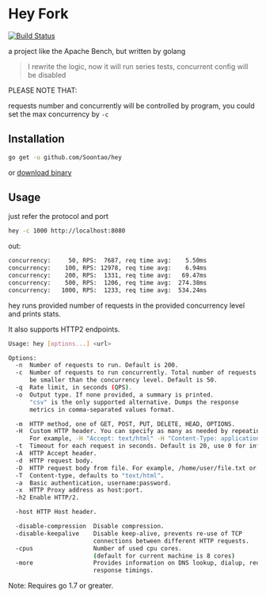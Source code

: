 # Hey Fork

[![Build Status](https://ci.fornever.org/job/hey/badge/icon)](https://ci.fornever.org/job/hey/)

a project like the Apache Bench, but written by golang

> I rewrite the logic, now it will run series tests, concurrent config will be disabled

PLEASE NOTE THAT: 

requests number and concurrently will be controlled by program, you could set the max concurrency by `-c`

## Installation

```bash
go get -u github.com/Soontao/hey
```

or [download binary](https://download.fornever.org/hey/latest/)

## Usage

just refer the protocol and port

```bash
hey -c 1000 http://localhost:8080
```

out:

```bash
concurrency:     50, RPS:  7687, req time avg:    5.50ms 
concurrency:    100, RPS: 12978, req time avg:    6.94ms 
concurrency:    200, RPS:  1331, req time avg:   69.47ms 
concurrency:    500, RPS:  1206, req time avg:  274.38ms 
concurrency:   1000, RPS:  1233, req time avg:  534.24ms 
```

hey runs provided number of requests in the provided concurrency level and prints stats.

It also supports HTTP2 endpoints.

```bash
Usage: hey [options...] <url>

Options:
  -n  Number of requests to run. Default is 200.
  -c  Number of requests to run concurrently. Total number of requests cannot
      be smaller than the concurrency level. Default is 50.
  -q  Rate limit, in seconds (QPS).
  -o  Output type. If none provided, a summary is printed.
      "csv" is the only supported alternative. Dumps the response
      metrics in comma-separated values format.

  -m  HTTP method, one of GET, POST, PUT, DELETE, HEAD, OPTIONS.
  -H  Custom HTTP header. You can specify as many as needed by repeating the flag.
      For example, -H "Accept: text/html" -H "Content-Type: application/xml" .
  -t  Timeout for each request in seconds. Default is 20, use 0 for infinite.
  -A  HTTP Accept header.
  -d  HTTP request body.
  -D  HTTP request body from file. For example, /home/user/file.txt or ./file.txt.
  -T  Content-type, defaults to "text/html".
  -a  Basic authentication, username:password.
  -x  HTTP Proxy address as host:port.
  -h2 Enable HTTP/2.

  -host	HTTP Host header.

  -disable-compression  Disable compression.
  -disable-keepalive    Disable keep-alive, prevents re-use of TCP
                        connections between different HTTP requests.
  -cpus                 Number of used cpu cores.
                        (default for current machine is 8 cores)
  -more                 Provides information on DNS lookup, dialup, request and
                        response timings.
```

Note: Requires go 1.7 or greater.
